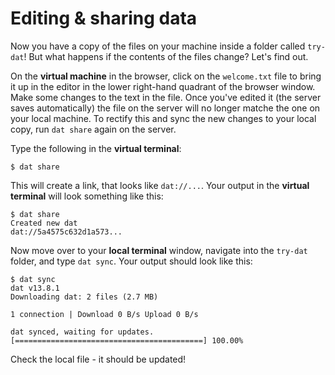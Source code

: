 # Editing & sharing data

Now you have a copy of the files on your machine inside a folder called `try-dat`! But what happens if the contents of the files change? Let's find out.

On the **virtual machine** in the browser, click on the `welcome.txt` file to bring it up in the editor in the lower right-hand quadrant of the browser window. Make some changes to the text in the file. Once you've edited it (the server saves automatically) the file on the server will no longer matche the one on your local machine. To rectify this and sync the new changes to your local copy, run `dat share` again on the server.

Type the following in the **virtual terminal**:

```
$ dat share
```

This will create a link, that looks like `dat://...`.  Your output in the **virtual terminal** will look something like this:

```
$ dat share
Created new dat
dat://5a4575c632d1a573...
```
Now move over to your **local terminal** window, navigate into the `try-dat` folder, and type `dat sync`. Your output should look like this:

```
$ dat sync
dat v13.8.1
Downloading dat: 2 files (2.7 MB)

1 connection | Download 0 B/s Upload 0 B/s

dat synced, waiting for updates.
[==========================================] 100.00%
```

Check the local file - it should be updated! 

